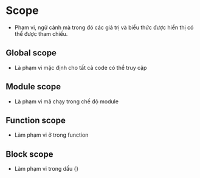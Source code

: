 # Scope
- Phạm vi, ngữ cảnh mà trong đó các giá trị và biểu thức được hiển thị có thể được tham chiếu.
## Global scope
- Là phạm vi mặc định cho tất cả code có thể truy cập
## Module scope
- Là phạm vi mã chạy trong chế độ module
## Function scope
- Làm phạm vi ở trong function
## Block scope
- Làm phạm vi trong dấu {}